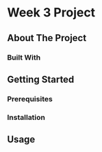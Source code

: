 # Week 3 Project



## About The Project



### Built With



## Getting Started


### Prerequisites


### Installation





## Usage


